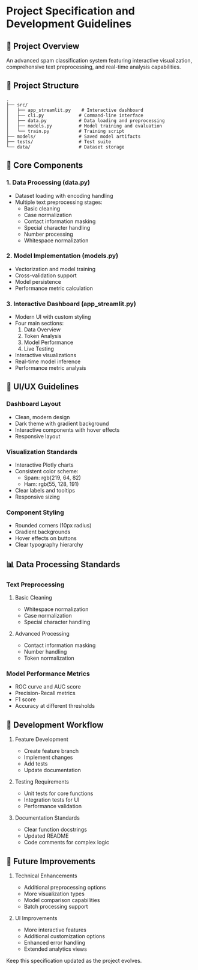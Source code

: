# Project Specification and Development Guidelines

## 🎯 Project Overview

An advanced spam classification system featuring interactive visualization, comprehensive text preprocessing, and real-time analysis capabilities.

## 📁 Project Structure

```
.
├── src/
│   ├── app_streamlit.py    # Interactive dashboard
│   ├── cli.py             # Command-line interface
│   ├── data.py            # Data loading and preprocessing
│   ├── models.py          # Model training and evaluation
│   └── train.py           # Training script
├── models/                # Saved model artifacts
├── tests/                 # Test suite
└── data/                  # Dataset storage
```

## 🔧 Core Components

### 1. Data Processing (data.py)
- Dataset loading with encoding handling
- Multiple text preprocessing stages:
  - Basic cleaning
  - Case normalization
  - Contact information masking
  - Special character handling
  - Number processing
  - Whitespace normalization

### 2. Model Implementation (models.py)
- Vectorization and model training
- Cross-validation support
- Model persistence
- Performance metric calculation

### 3. Interactive Dashboard (app_streamlit.py)
- Modern UI with custom styling
- Four main sections:
  1. Data Overview
  2. Token Analysis
  3. Model Performance
  4. Live Testing
- Interactive visualizations
- Real-time model inference
- Performance metric analysis

## 🎨 UI/UX Guidelines

### Dashboard Layout
- Clean, modern design
- Dark theme with gradient background
- Interactive components with hover effects
- Responsive layout

### Visualization Standards
- Interactive Plotly charts
- Consistent color scheme:
  - Spam: rgb(219, 64, 82)
  - Ham: rgb(55, 128, 191)
- Clear labels and tooltips
- Responsive sizing

### Component Styling
- Rounded corners (10px radius)
- Gradient backgrounds
- Hover effects on buttons
- Clear typography hierarchy

## 📊 Data Processing Standards

### Text Preprocessing
1. Basic Cleaning
   - Whitespace normalization
   - Case normalization
   - Special character handling

2. Advanced Processing
   - Contact information masking
   - Number handling
   - Token normalization

### Model Performance Metrics
- ROC curve and AUC score
- Precision-Recall metrics
- F1 score
- Accuracy at different thresholds

## 🔄 Development Workflow

1. Feature Development
   - Create feature branch
   - Implement changes
   - Add tests
   - Update documentation

2. Testing Requirements
   - Unit tests for core functions
   - Integration tests for UI
   - Performance validation

3. Documentation Standards
   - Clear function docstrings
   - Updated README
   - Code comments for complex logic

## 🚀 Future Improvements

1. Technical Enhancements
   - Additional preprocessing options
   - More visualization types
   - Model comparison capabilities
   - Batch processing support

2. UI Improvements
   - More interactive features
   - Additional customization options
   - Enhanced error handling
   - Extended analytics views

Keep this specification updated as the project evolves.
